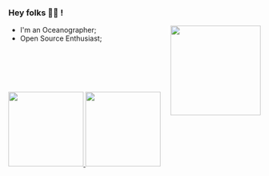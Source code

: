 ### Hey folks 🖖🏽 ! 
<p>
  <img height="180em" align="right"  src="https://cdn.discordapp.com/attachments/884532603305226293/894813594032672778/gif_github.gif">
</p>

- I'm an Oceanographer;
- Open Source Enthusiast;

<br/>
<br/>
<br/>
<br/>
<br/>

<div>
  <a href="https://github.com/allerif">
  <img height="150em" src="https://github-readme-stats.vercel.app/api?username=allerif&show_icons=true&theme=dracula&include_all_commits=true&count_private=true"/>
  <img height="150em" src="https://github-readme-stats.vercel.app/api/top-langs/?username=allerif&layout=compact&langs_count=7&theme=dracula"/>
</div>
